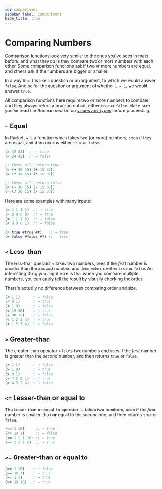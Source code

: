 ```yaml
---
id: comparisons
sidebar_label: Comparisons
hide_title: true
---
```


# Comparing Numbers

Comparison functions look very similar to the ones you've seen in math before,
and what they do is they compare two or more numbers with each other. Some
comparison functions ask if two or more numbers are equal, and others ask if the 
numbers are bigger or smaller.

In a way `0 = 1` is like a question or an argument, to which we would answer 
`false`. And so for the question or argument of whether `1 = 1`, we would 
answer `true`.

All comparison functions here require two or more numbers to compare, and they
always return a boolean output, either `true` or `false`. Make sure you've read 
the Boolean section on [values and types](values.md) before proceeding.


## `=` Equal

In Racket, `=` is a function which takes two (or more) numbers, sees if they are 
equal, and then returns either `true` or `false`.

``` clojure
(= 42 42)  ;; → true
(= 24 42)  ;; → false

;; these will return true
(= (+ 30 15) (+ 15 30))
(= (* 30 15) (* 15 30))

;; these will return false
(= (- 30 15) (- 15 30))
(= (/ 30 15) (/ 15 30))
```

Here are some examples with many inputs:

``` clojure
(= 1 1 1 1)  ;; → true
(= 0 0 0 0)  ;; → true
(= 1 1 1 0)  ;; → false
(= 0 0 0 1)  ;; → false

(= true #true #t)   ;; → true
(= false #false #f) ;; → true
```

## `<` Less-than

The less-than operator `<` takes two numbers, sees if the _first_ number is 
smaller than the _second_ number, and then returns either `true` or `false`. An
interesting thing you might note is that when you compare multiple numbers, you
can easily tell the result by visually checking the order.

There's actually no difference between comparing order and size.

``` clojure
(< 1 1)     ;; → false
(< 0 1)     ;; → true
(< 1 0)     ;; → false
(< 15 30)   ;; → true
(< 30 15)   ;; → false
(< 1 2 3 4) ;; → true
(< 1 5 3 4) ;; → false
```

## `>` Greater-than

The greater-than operator `>` takes two numbers and sees if the _first_ number
is greater than the _second_ number, and then returns `true` or `false`.

``` clojure
(> 1 1)     ;; → false
(> 1 0)     ;; → true
(> 0 1)     ;; → false
(> 4 3 2 1) ;; → true
(> 4 3 2 4) ;; → false
```

## `<=` Lesser-than or equal to

The lesser-than or equal-to operator `<=` takes two numbers, sees if the *first*
number is smaller-than **or** equal to the *second* one, and then returns `true` 
or `false`.

``` clojure
(<= 1 10)     ;; → true
(<= 10 1)     ;; → false
(<= 1 1 1 10) ;; → true
(<= 1 1 2 2)  ;; → true
```

## `>=` Greater-than or equal to

``` clojure
(>= 1 10)   ;; → false
(>= 10 1)   ;; → true
(>= 1 1)    ;; → true
(>= 10 10)  ;; → true
```
